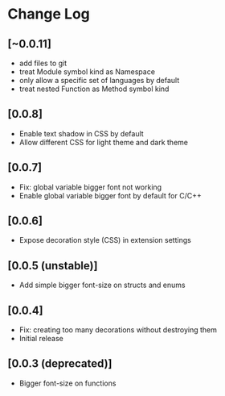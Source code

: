 # Change Log

## [~0.0.11]

- add files to git
- treat Module symbol kind as Namespace
- only allow a specific set of languages by default
- treat nested Function as Method symbol kind

## [0.0.8]

- Enable text shadow in CSS by default
- Allow different CSS for light theme and dark theme

## [0.0.7]

- Fix: global variable bigger font not working
- Enable global variable bigger font by default for C/C++

## [0.0.6]

- Expose decoration style (CSS) in extension settings

## [0.0.5 (unstable)]

- Add simple bigger font-size on structs and enums

## [0.0.4]

- Fix: creating too many decorations without destroying them
- Initial release

## [0.0.3 (deprecated)]

- Bigger font-size on functions
